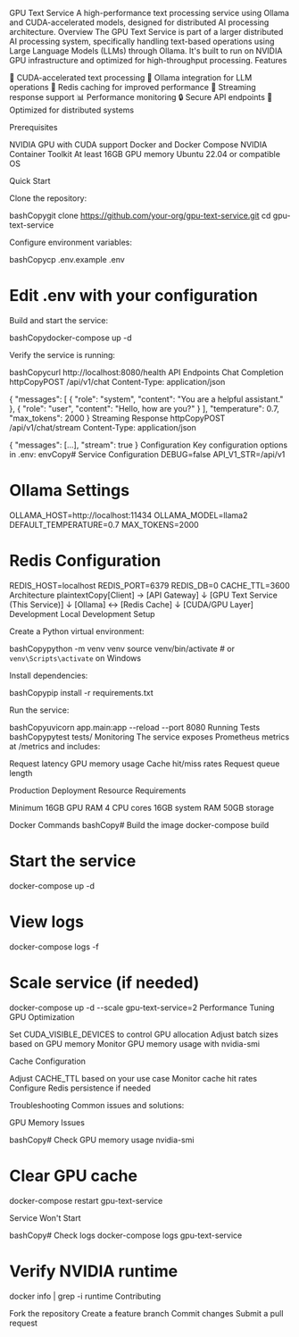 GPU Text Service
A high-performance text processing service using Ollama and CUDA-accelerated models, designed for distributed AI processing architecture.
Overview
The GPU Text Service is part of a larger distributed AI processing system, specifically handling text-based operations using Large Language Models (LLMs) through Ollama. It's built to run on NVIDIA GPU infrastructure and optimized for high-throughput processing.
Features

🚀 CUDA-accelerated text processing
🤖 Ollama integration for LLM operations
💾 Redis caching for improved performance
🔄 Streaming response support
📊 Performance monitoring
🔒 Secure API endpoints
🎯 Optimized for distributed systems

Prerequisites

NVIDIA GPU with CUDA support
Docker and Docker Compose
NVIDIA Container Toolkit
At least 16GB GPU memory
Ubuntu 22.04 or compatible OS

Quick Start

Clone the repository:

bashCopygit clone https://github.com/your-org/gpu-text-service.git
cd gpu-text-service

Configure environment variables:

bashCopycp .env.example .env
# Edit .env with your configuration

Build and start the service:

bashCopydocker-compose up -d

Verify the service is running:

bashCopycurl http://localhost:8080/health
API Endpoints
Chat Completion
httpCopyPOST /api/v1/chat
Content-Type: application/json

{
    "messages": [
        {
            "role": "system",
            "content": "You are a helpful assistant."
        },
        {
            "role": "user",
            "content": "Hello, how are you?"
        }
    ],
    "temperature": 0.7,
    "max_tokens": 2000
}
Streaming Response
httpCopyPOST /api/v1/chat/stream
Content-Type: application/json

{
    "messages": [...],
    "stream": true
}
Configuration
Key configuration options in .env:
envCopy# Service Configuration
DEBUG=false
API_V1_STR=/api/v1

# Ollama Settings
OLLAMA_HOST=http://localhost:11434
OLLAMA_MODEL=llama2
DEFAULT_TEMPERATURE=0.7
MAX_TOKENS=2000

# Redis Configuration
REDIS_HOST=localhost
REDIS_PORT=6379
REDIS_DB=0
CACHE_TTL=3600
Architecture
plaintextCopy[Client] → [API Gateway]
              ↓
    [GPU Text Service (This Service)]
              ↓
     [Ollama] ↔ [Redis Cache]
              ↓
        [CUDA/GPU Layer]
Development
Local Development Setup

Create a Python virtual environment:

bashCopypython -m venv venv
source venv/bin/activate  # or `venv\Scripts\activate` on Windows

Install dependencies:

bashCopypip install -r requirements.txt

Run the service:

bashCopyuvicorn app.main:app --reload --port 8080
Running Tests
bashCopypytest tests/
Monitoring
The service exposes Prometheus metrics at /metrics and includes:

Request latency
GPU memory usage
Cache hit/miss rates
Request queue length

Production Deployment
Resource Requirements

Minimum 16GB GPU RAM
4 CPU cores
16GB system RAM
50GB storage

Docker Commands
bashCopy# Build the image
docker-compose build

# Start the service
docker-compose up -d

# View logs
docker-compose logs -f

# Scale service (if needed)
docker-compose up -d --scale gpu-text-service=2
Performance Tuning
GPU Optimization

Set CUDA_VISIBLE_DEVICES to control GPU allocation
Adjust batch sizes based on GPU memory
Monitor GPU memory usage with nvidia-smi

Cache Configuration

Adjust CACHE_TTL based on your use case
Monitor cache hit rates
Configure Redis persistence if needed

Troubleshooting
Common issues and solutions:

GPU Memory Issues

bashCopy# Check GPU memory usage
nvidia-smi

# Clear GPU cache
docker-compose restart gpu-text-service

Service Won't Start

bashCopy# Check logs
docker-compose logs gpu-text-service

# Verify NVIDIA runtime
docker info | grep -i runtime
Contributing

Fork the repository
Create a feature branch
Commit changes
Submit a pull request
